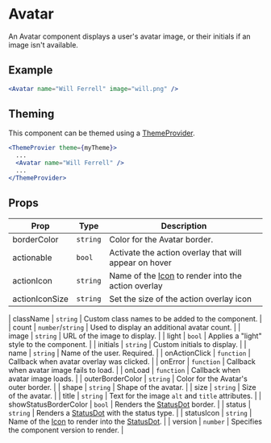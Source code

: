 # Avatar

An Avatar component displays a user's avatar image, or their initials if an image isn't available.

## Example

```jsx
<Avatar name="Will Ferrell" image="will.png" />
```

## Theming

This component can be themed using a [ThemeProvider](../styled).

```jsx
<ThemeProvier theme={myTheme}>
  ...
  <Avatar name="Will Ferrell" />
  ...
</ThemeProvider>
```

## Props

| Prop           | Type     | Description                                                   |
| -------------- | -------- | ------------------------------------------------------------- |
| borderColor    | `string` | Color for the Avatar border.                                  |
| actionable     | `bool`   | Activate the action overlay that will appear on hover         |
| actionIcon     | `string` | Name of the [Icon](../Icon) to render into the action overlay |
| actionIconSize | `string` | Set the size of the action overlay icon                       |

| className | `string` | Custom class names to be added to the component. |
| count | `number`/`string` | Used to display an additional avatar count. |
| image | `string` | URL of the image to display. |
| light | `bool` | Applies a "light" style to the component. |
| initials | `string` | Custom initials to display. |
| name | `string` | Name of the user. Required. |
| onActionClick | `function` | Callback when avatar overlay was clicked. |
| onError | `function` | Callback when avatar image fails to load. |
| onLoad | `function` | Callback when avatar image loads. |
| outerBorderColor | `string` | Color for the Avatar's outer border. |
| shape | `string` | Shape of the avatar. |
| size | `string` | Size of the avatar. |
| title | `string` | Text for the image `alt` and `title` attributes. |
| showStatusBorderColor | `bool` | Renders the [StatusDot](../StatusDot) border. |
| status | `string` | Renders a [StatusDot](../StatusDot) with the status type. |
| statusIcon | `string` | Name of the [Icon](../Icon) to render into the [StatusDot](../StatusDot). |
| version | `number` | Specifies the component version to render. |
